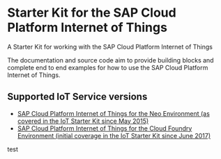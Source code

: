 # Starter Kit for the SAP Cloud Platform Internet of Things

A Starter Kit for working with the SAP Cloud Platform Internet of Things

The documentation and source code aim to provide building blocks and complete end to end examples for how to use the SAP Cloud Platform Internet of Things. 

## Supported IoT Service versions

* [SAP Cloud Platform Internet of Things for the Neo Environment (as covered in the IoT Starter Kit since May 2015)](neo)
* [SAP Cloud Platform Internet of Things for the Cloud Foundry Environment (initial coverage in the IoT Starter Kit since June 2017)](cf)

test
